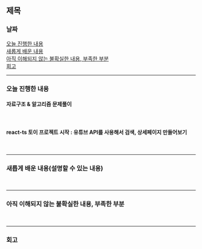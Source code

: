 ## 제목

### 날짜

[오늘 진행한 내용](#오늘-진행한-내용)  
[새롭게 배운 내용](#새롭게-배운-내용)  
[아직 이해되지 않는 불확실한 내용, 부족한 부분](#아직-이해되지-않는-불확실한-내용-부족한-부분)  
[회고](#회고)

<hr>

### 오늘 진행한 내용

#### 자료구조 & 알고리즘 문제풀이

<br>

#### react-ts 토이 프로젝트 시작 : 유튜브 API를 사용해서 검색, 상세페이지 만들어보기

<br>
<hr>

### 새롭게 배운 내용(설명할 수 있는 내용)

<br>
<hr>

### 아직 이해되지 않는 불확실한 내용, 부족한 부분

<br>
<hr>

### 회고
